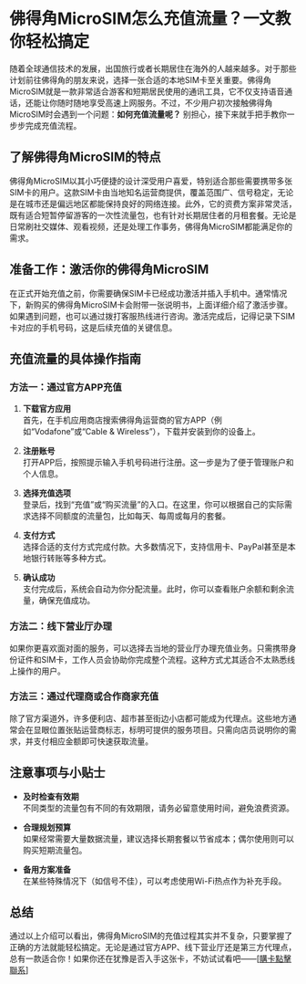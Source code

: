 # 佛得角MicroSIM怎么充值流量？一文教你轻松搞定

随着全球通信技术的发展，出国旅行或者长期居住在海外的人越来越多。对于那些计划前往佛得角的朋友来说，选择一张合适的本地SIM卡至关重要。佛得角MicroSIM就是一款非常适合游客和短期居民使用的通讯工具，它不仅支持语音通话，还能让你随时随地享受高速上网服务。不过，不少用户初次接触佛得角MicroSIM时会遇到一个问题：**如何充值流量呢？** 别担心，接下来就手把手教你一步步完成充值流程。

## 了解佛得角MicroSIM的特点

佛得角MicroSIM以其小巧便捷的设计深受用户喜爱，特别适合那些需要携带多张SIM卡的用户。这款SIM卡由当地知名运营商提供，覆盖范围广、信号稳定，无论是在城市还是偏远地区都能保持良好的网络连接。此外，它的资费方案非常灵活，既有适合短暂停留游客的一次性流量包，也有针对长期居住者的月租套餐。无论是日常刷社交媒体、观看视频，还是处理工作事务，佛得角MicroSIM都能满足你的需求。

## 准备工作：激活你的佛得角MicroSIM

在正式开始充值之前，你需要确保SIM卡已经成功激活并插入手机中。通常情况下，新购买的佛得角MicroSIM卡会附带一张说明书，上面详细介绍了激活步骤。如果遇到问题，也可以通过拨打客服热线进行咨询。激活完成后，记得记录下SIM卡对应的手机号码，这是后续充值的关键信息。

## 充值流量的具体操作指南

### 方法一：通过官方APP充值

1. **下载官方应用**  
   首先，在手机应用商店搜索佛得角运营商的官方APP（例如“Vodafone”或“Cable & Wireless”），下载并安装到你的设备上。
   
2. **注册账号**  
   打开APP后，按照提示输入手机号码进行注册。这一步是为了便于管理账户和个人信息。

3. **选择充值选项**  
   登录后，找到“充值”或“购买流量”的入口。在这里，你可以根据自己的实际需求选择不同额度的流量包，比如每天、每周或每月的套餐。

4. **支付方式**  
   选择合适的支付方式完成付款。大多数情况下，支持信用卡、PayPal甚至是本地银行转账等多种方式。

5. **确认成功**  
   支付完成后，系统会自动为你分配流量。此时，你可以查看账户余额和剩余流量，确保充值成功。

### 方法二：线下营业厅办理

如果你更喜欢面对面的服务，可以选择去当地的营业厅办理充值业务。只需携带身份证件和SIM卡，工作人员会协助你完成整个流程。这种方式尤其适合不太熟悉线上操作的用户。

### 方法三：通过代理商或合作商家充值

除了官方渠道外，许多便利店、超市甚至街边小店都可能成为代理点。这些地方通常会在显眼位置张贴运营商标志，标明可提供的服务项目。只需向店员说明你的需求，并支付相应金额即可快速获取流量。

## 注意事项与小贴士

- **及时检查有效期**  
  不同类型的流量包有不同的有效期限，请务必留意使用时间，避免浪费资源。

- **合理规划预算**  
  如果经常需要大量数据流量，建议选择长期套餐以节省成本；偶尔使用则可以购买短期流量包。

- **备用方案准备**  
  在某些特殊情况下（如信号不佳），可以考虑使用Wi-Fi热点作为补充手段。

## 总结

通过以上介绍可以看出，佛得角MicroSIM的充值过程其实并不复杂，只要掌握了正确的方法就能轻松搞定。无论是通过官方APP、线下营业厅还是第三方代理点，总有一款适合你！如果你还在犹豫是否入手这张卡，不妨试试看吧——[[購卡點擊聯系](https://t.me/s/esim1088)]
